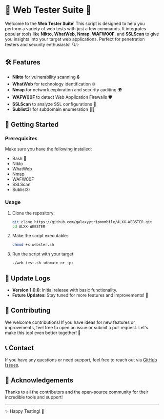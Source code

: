 # 🎉 Web Tester Suite 🚀

Welcome to the **Web Tester Suite**! This script is designed to help you perform a variety of web tests with just a few commands. It integrates popular tools like **Nikto**, **WhatWeb**, **Nmap**, **WAFW00F**, and **SSLScan** to give you insights into your target web applications. Perfect for penetration testers and security enthusiasts! 🔍✨

## 🛠️ Features

- **Nikto** for vulnerability scanning 🔒
- **WhatWeb** for technology identification 🌐
- **Nmap** for network exploration and security auditing 🌍
- **WAFW00F** to detect Web Application Firewalls 🛡️
- **SSLScan** to analyze SSL configurations 🔑
- **Sublist3r** for subdomain enumeration 🕵️‍♂️

## 🚀 Getting Started

### Prerequisites

Make sure you have the following installed:

- Bash 🐚
- Nikto
- WhatWeb
- Nmap
- WAFW00F
- SSLScan
- Sublist3r

### Usage

1. Clone the repository:
   ```bash
   git clone https://github.com/galaxyytriponmbile/ALXX-WEBSTER.git
   cd ALXX-WEBSTER
   ```

2. Make the script executable:
   ```bash
   chmod +x webster.sh
   ```

3. Run the script with your target:
   ```bash
   ./web_test.sh <domain_or_ip>
   ```

## 📜 Update Logs

- **Version 1.0.0**: Initial release with basic functionality.
- **Future Updates**: Stay tuned for more features and improvements! 🚀

## 🌟 Contributing

We welcome contributions! If you have ideas for new features or improvements, feel free to open an issue or submit a pull request. Let's make this tool even better together! 🤝

## 📞 Contact

If you have any questions or need support, feel free to reach out via [GitHub Issues](https://github.com/yourusername/web-tester-suite/issues).

## 🥳 Acknowledgements

Thanks to all the contributors and the open-source community for their incredible tools and support!

---

✨ Happy Testing! 🚀
